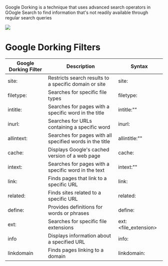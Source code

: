 Google Dorking is a technique that uses advanced search operators in GOogle Search to find information that's not readily available through regular search queries

![](https://github.com/JonmarCorpuz/SecondBrain/blob/main/Assets/Whitespace.png)

# Google Dorking Filters

| Google Dorking Filter | Description | Syntax |
| --- | --- | --- |
| site: | Restricts search results to a specific domain or site | site:<url> |
| filetype: | Searches for specific file types | filetype:<filetype> |
| intitle: | Searches for pages with a specific word in the title | intitle:"<string>" |
| inurl: | Searches for URLs containing a specific word | inurl:<string> |
| allintext: | Searches for pages with all specified words in the title | allintitle:"<string>" |
| cache: | Displays Google's cached version of a web page | cache:<url> |
| intext: | Searches for pages with a specific word in the text | intext:"<string>" |
| link: | Finds pages that link to a specific URL | link:<url> |
| related: | Finds sites related to a specific URL | related:<url> |
| define: | Provides definitions for words or phrases | define:<string> |
| ext: | Searches for specific file extensions | ext:<file_extension> |
| info | Displays information about a specified URL | info:<url> |
| linkdomain | Finds pages linking to a domain | linkdomain:<url> |
